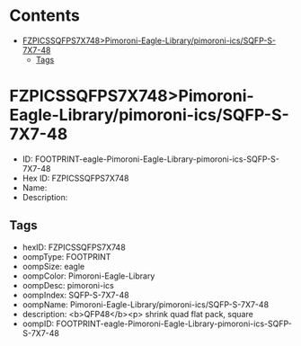 



Contents
========

* [FZPICSSQFPS7X748>Pimoroni-Eagle-Library/pimoroni-ics/SQFP-S-7X7-48](#fzpicssqfps7x748pimoroni-eagle-librarypimoroni-icssqfp-s-7x7-48)
	* [Tags](#tags)

# FZPICSSQFPS7X748>Pimoroni-Eagle-Library/pimoroni-ics/SQFP-S-7X7-48

- ID: FOOTPRINT-eagle-Pimoroni-Eagle-Library-pimoroni-ics-SQFP-S-7X7-48
- Hex ID: FZPICSSQFPS7X748
- Name: 
- Description: 

## Tags

- hexID: FZPICSSQFPS7X748
- oompType: FOOTPRINT
- oompSize: eagle
- oompColor: Pimoroni-Eagle-Library
- oompDesc: pimoroni-ics
- oompIndex: SQFP-S-7X7-48
- oompName: Pimoroni-Eagle-Library/pimoroni-ics/SQFP-S-7X7-48
- description: &lt;b&gt;QFP48&lt;/b&gt;&lt;p&gt;
shrink quad flat pack, square
- oompID: FOOTPRINT-eagle-Pimoroni-Eagle-Library-pimoroni-ics-SQFP-S-7X7-48
